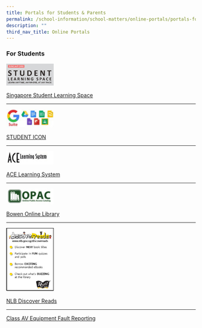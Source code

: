 ```yaml
---
title: Portals for Students & Parents
permalink: /school-information/school-matters/online-portals/portals-for-students-n-parents
description: ""
third_nav_title: Online Portals
---
```

### For Students


<img src="/images/sls_big.jpeg" 
     style="width:25%">
		 
[Singapore Student Learning Space](https://vle.learning.moe.edu.sg/login)

-----

<img src="/images/g-suite-logo.jpeg" 
     style="width:25%">
		 
[STUDENT ICON](http://www.gmail.com/)

-----
<img src="/images/_ALS.jpeg" 
     style="width:25%">

[ACE Learning System](https://www.ace-learning.com/login)

---- 

<img src="/images/opac.jpeg" 
     style="width:25%">
		 
[Bowen Online Library](https://schoolibrary.moe.edu.sg/bowensec/cgi-bin/spydus.exe/MSGTRN/WPAC/HOME)

-----

<img src="/images/NIB_link.jpeg" 
     style="width:25%">
		 
[NLB Discover Reads](http://www.nlb.gov.sg/discovereads)

-----

[Class AV Equipment Fault Reporting](https://goo.gl/forms/EalxK7AXli9dVbKc2)